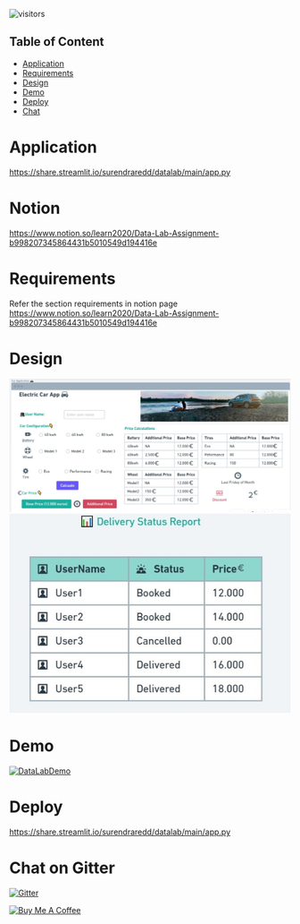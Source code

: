![visitors](https://visitor-badge.deta.dev/badge?page_id=SurendraRedd.Datalab&left_color=red&right_color=green)

## Table of Content
  * [Application](#Application)
  * [Requirements](#Requirements)
  * [Design](#Design)
  * [Demo](#Demo)
  * [Deploy](#Deploy)
  * [Chat](#Chat)

# Application
https://share.streamlit.io/surendraredd/datalab/main/app.py

# Notion
https://www.notion.so/learn2020/Data-Lab-Assignment-b998207345864431b5010549d194416e

# Requirements
Refer the section requirements in notion page https://www.notion.so/learn2020/Data-Lab-Assignment-b998207345864431b5010549d194416e

# Design
![](https://github.com/SurendraRedd/Datalab/blob/main/Design-1.jpg)
![](https://github.com/SurendraRedd/Datalab/blob/main/Report.jpg)

# Demo
[![DataLabDemo](https://res.cloudinary.com/marcomontalbano/image/upload/v1634503486/video_to_markdown/images/vimeo--634713299-c05b58ac6eb4c4700831b2b3070cd403.jpg)](https://vimeo.com/634713299 "DataLabDemo")

# Deploy
https://share.streamlit.io/surendraredd/datalab/main/app.py

# Chat on Gitter
[![Gitter](https://badges.gitter.im/Datalabassignment/community.svg)](https://gitter.im/Datalabassignment/community?utm_source=badge&utm_medium=badge&utm_campaign=pr-badge)

<a href="https://www.buymeacoffee.com/surendra1985" target="_blank">
  <img src="https://cdn.buymeacoffee.com/buttons/default-orange.png" alt="Buy Me A Coffee" height="41" width="174"></a>
